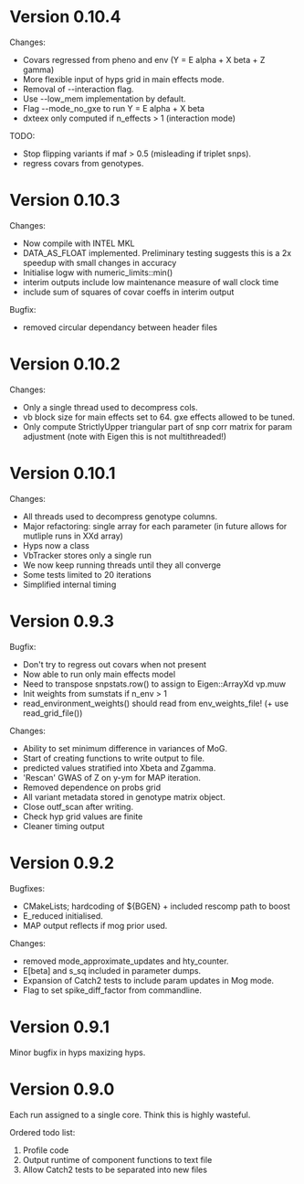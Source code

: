 # Version 0.10.4

Changes:
- Covars regressed from pheno and env (Y = E alpha + X beta + Z gamma)
- More flexible input of hyps grid in main effects mode.
- Removal of --interaction flag.
- Use --low_mem implementation by default.
- Flag --mode_no_gxe to run Y = E alpha + X beta
- dxteex only computed if n_effects > 1 (interaction mode)

TODO:
- Stop flipping variants if maf > 0.5 (misleading if triplet snps).
- regress covars from genotypes.

# Version 0.10.3

Changes:
- Now compile with INTEL MKL
- DATA_AS_FLOAT implemented. Preliminary testing suggests this is a 2x speedup with small changes in accuracy
- Initialise logw with numeric_limits::min()
- interim outputs include low maintenance measure of wall clock time
- include sum of squares of covar coeffs in interim output

Bugfix:
- removed circular dependancy between header files

# Version 0.10.2

Changes:
- Only a single thread used to decompress cols.
- vb block size for main effects set to 64. gxe effects allowed to be tuned.
- Only compute StrictlyUpper triangular part of snp corr matrix for param adjustment (note with Eigen this is not multithreaded!)

# Version 0.10.1

Changes:
- All threads used to decompress genotype columns.
- Major refactoring: single array for each parameter (in future allows for mutliple runs in XXd array)
- Hyps now a class
- VbTracker stores only a single run
- We now keep running threads until they all converge
- Some tests limited to 20 iterations
- Simplified internal timing

# Version 0.9.3
Bugfix:
- Don't try to regress out covars when not present
- Now able to run only main effects model
- Need to transpose snpstats.row() to assign to Eigen::ArrayXd vp.muw
- Init weights from sumstats if n_env > 1
- read_environment_weights() should read from env_weights_file! (+ use read_grid_file())

Changes:
- Ability to set minimum difference in variances of MoG.
- Start of creating functions to write output to file.
- predicted values stratified into Xbeta and Zgamma.
- 'Rescan' GWAS of Z on y-ym for MAP iteration.
- Removed dependence on probs grid
- All variant metadata stored in genotype matrix object.
- Close outf_scan after writing.
- Check hyp grid values are finite
- Cleaner timing output

# Version 0.9.2
Bugfixes:
- CMakeLists; hardcoding of ${BGEN} + included rescomp path to boost
- E_reduced initialised.
- MAP output reflects if mog prior used.

Changes:
- removed mode_approximate_updates and hty_counter.
- E[beta] and s_sq included in parameter dumps.
- Expansion of Catch2 tests to include param updates in Mog mode.
- Flag to set spike_diff_factor from commandline.

# Version 0.9.1
Minor bugfix in hyps maxizing hyps.

# Version 0.9.0
Each run assigned to a single core. Think this is highly wasteful.

Ordered todo list:
1. Profile code
2. Output runtime of component functions to text file
3. Allow Catch2 tests to be separated into new files
